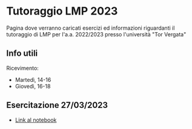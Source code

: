 # Tutoraggio LMP 2023
Pagina dove verranno caricati esercizi ed informazioni riguardanti il tutoraggio di LMP per l'a.a. 2022/2023 presso l'università "Tor Vergata"
## Info utili
Ricevimento:
* Martedì, 14-16
* Giovedì, 16-18
## Esercitazione 27/03/2023
* [Link al notebook](https://swish.swi-prolog.org/p/[LMP]%201%20-%20Esercizi%20liste.swinb)
